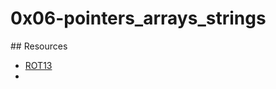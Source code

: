 <h1>0x06-pointers_arrays_strings</h1>
## Resources 
<ul>
<li><a href = "https://en.wikipedia.org/wiki/ROT13">ROT13</a><li>
</ul>

